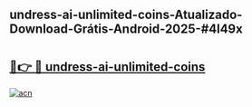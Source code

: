 ## undress-ai-unlimited-coins-Atualizado-Download-Grátis-Android-2025-#4l49x

# <h2><a href="https://ainizakaria.my?title=undress-ai-unlimited-coins&ref=20M">🔗👉 🔴 undress-ai-unlimited-coins</a></h2>

[![acn](https://github.com/user-attachments/assets/0f9c940e-d8b0-45ae-aac7-cd30a18b3e1c)](https://ainizakaria.my?title=undress-ai-unlimited-coins&ref=20M)

